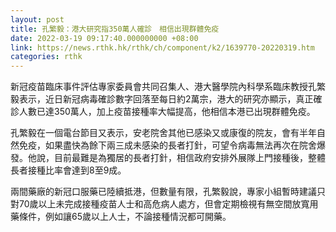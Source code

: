 ```yaml
---
layout: post
title: 孔繁毅：港大研究指350萬人確診　相信出現群體免疫
date: 2022-03-19 09:17:40.000000000 +08:00
link: https://news.rthk.hk/rthk/ch/component/k2/1639770-20220319.htm
categories: rthk
---
```


新冠疫苗臨床事件評估專家委員會共同召集人、港大醫學院內科學系臨床教授孔繁毅表示，近日新冠病毒確診數字回落至每日約2萬宗，港大的研究亦顯示，真正確診人數已達350萬人，加上疫苗接種率大幅提高，他相信本港已出現群體免疫。

孔繁毅在一個電台節目又表示，安老院舍其他已感染又或康復的院友，會有半年自然免疫，如果盡快為餘下兩三成未感染的長者打針，可望令病毒無法再次在院舍爆發。他說，目前最難是為獨居的長者打針，相信政府安排外展隊上門接種後，整體長者接種比率會達到8至9成。

兩間藥廠的新冠口服藥已陸續抵港，但數量有限，孔繁毅說，專家小組暫時建議只對70歲以上未完成接種疫苗人士和高危病人處方，但會定期檢視有無空間放寬用藥條件，例如讓65歲以上人士，不論接種情況都可開藥。
